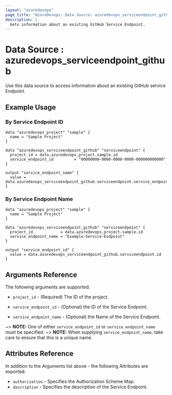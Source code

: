 ```yaml
---
layout: "azuredevops"
page_title: "AzureDevops: Data Source: azuredevops_serviceendpoint_github"
description: |-
  Gets information about an existing GitHub Service Endpoint.
---
```


# Data Source : azuredevops_serviceendpoint_github

Use this data source to access information about an existing GitHub service Endpoint.

## Example Usage

### By Service Endpoint ID

```hcl
data "azuredevops_project" "sample" {
  name = "Sample Project"
}

data "azuredevops_serviceendpoint_github" "serviceendpoint" {
  project_id = data.azuredevops_project.sample.id
  service_endpoint_id         = "00000000-0000-0000-0000-000000000000"
}

output "service_endpoint_name" {
  value = data.azuredevops_serviceendpoint_github.serviceendpoint.service_endpoint_name
}
```

### By Service Endpoint Name

```hcl
data "azuredevops_project" "sample" {
  name = "Sample Project"
}

data "azuredevops_serviceendpoint_github" "serviceendpoint" {
  project_id            = data.azuredevops_project.sample.id
  service_endpoint_name = "Example-Service-Endpoint"
}

output "service_endpoint_id" {
  value = data.azuredevops_serviceendpoint_github.serviceendpoint.id
}
```

## Arguments Reference

The following arguments are supported:

* `project_id` - (Required) The ID of the project.

* `service_endpoint_id` - (Optional) the ID of the Service Endpoint.

* `service_endpoint_name` - (Optional) the Name of the Service Endpoint.

~> **NOTE:** One of either `service_endpoint_id` or `service_endpoint_name` must be specified.
~> **NOTE:** When supplying `service_endpoint_name`, take care to ensure that this is a unique name.

## Attributes Reference

In addition to the Arguments list above - the following Attributes are exported:

* `authorization` - Specifies the Authorization Scheme Map.
* `description` - Specifies the description of the Service Endpoint.
